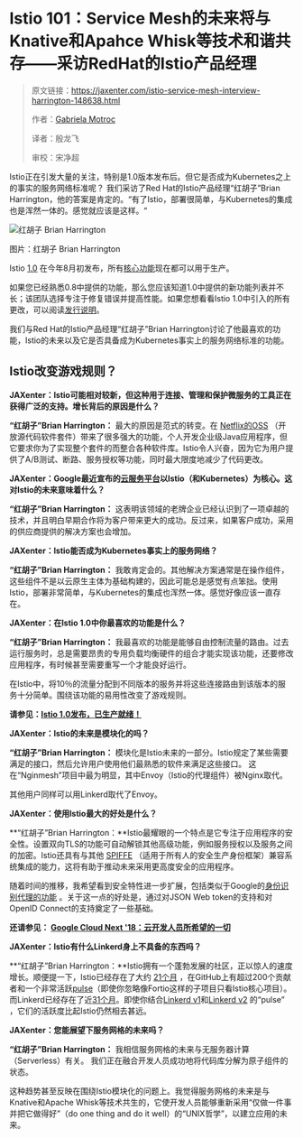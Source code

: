 # Istio 101：Service Mesh的未来将与Knative和Apahce Whisk等技术和谐共存——采访RedHat的Istio产品经理

> 原文链接：https://jaxenter.com/istio-service-mesh-interview-harrington-148638.html
>
> 作者：[Gabriela Motroc](https://jaxenter.com/istio-service-mesh-interview-harrington-148638.html#authors-block)
>
> 译者：殷龙飞
>
> 审校：宋净超

Istio正在引发大量的关注，特别是1.0版本发布后。但它是否成为Kubernetes之上的事实的服务网络标准呢？ 我们采访了Red Hat的Istio产品经理“红胡子”Brian Harrington，他的答案是肯定的。“有了Istio，部署很简单，与Kubernetes的集成也是浑然一体的。感觉就应该是这样。“

![红胡子 Brian Harrington](https://ws4.sinaimg.cn/large/006tNbRwgy1fvcqw67cllj30lc0qodj9.jpg)

图片：红胡子 Brian Harrington

Istio [1.0](https://jaxenter.com/istio-1-0-arrived-core-features-ready-production-use-147459.html) 在今年8月初发布，所有[核心功能](https://istio.io/about/feature-stages/)现在都可以用于生产。

如果您已经熟悉0.8中提供的功能，那么您应该知道1.0中提供的新功能列表并不长；该团队选择专注于修复错误并提高性能。如果您想看看Istio 1.0中引入的所有更改，可以阅读[发行说明](https://istio.io/zh/about/notes/1.0/)。

我们与Red Hat的Istio产品经理“红胡子”Brian Harrington讨论了他最喜欢的功能，Istio的未来以及它是否具备成为Kubernetes事实上的服务网络标准的功能。

## Istio改变游戏规则？

**JAXenter：Istio可能相对较新，但这种用于连接、管理和保护微服务的工具正在获得广泛的支持。增长背后的原因是什么？**

**“红胡子”Brian Harrington：** 最大的原因是范式的转变。在 [Netflix的OSS](https://netflix.github.io/) （开放源代码软件套件）带来了很多强大的功能，个人开发企业级Java应用程序，但它要求你为了实现整个套件的而整合各种软件库。Istio令人兴奋，因为它为用户提供了A/B测试、断路、服务授权等功能，同时最大限度地减少了代码更改。

**JAXenter：Google最近宣布的[云服务平台](https://jaxenter.com/google-cloud-interesting-announcements-147230.html)以Istio（和Kubernetes）为核心。这对Istio的未来意味着什么？**

**“红胡子”Brian Harrington：** 这表明该领域的老牌企业已经认识到了一项卓越的技术，并且明白早期合作将为客户带来更大的成功。反过来，如果客户成功，采用的供应商提供的解决方案也会增加。

**JAXenter：Istio能否成为Kubernetes事实上的服务网络？**

**“红胡子”Brian Harrington：** 我敢肯定会的。其他解决方案通常是在操作组件，这些组件不是以云原生主体为基础构建的，因此可能总是感觉有点笨拙。使用Istio，部署非常简单，与Kubernetes的集成也浑然一体。感觉好像应该一直存在。

**JAXenter：在Istio 1.0中你最喜欢的功能是什么？**

**“红胡子”Brian Harrington：** 我最喜欢的功能是能够自由控制流量的路由。过去运行服务时，总是需要昂贵的专用负载均衡硬件的组合才能实现该功能，还要修改应用程序，有时候甚至需要重写一个才能良好运行。

在Istio中，将10％的流量分配到不同版本的服务并将这些连接路由到该版本的服务十分简单。围绕该功能的易用性改变了游戏规则。

**请参见：[Istio 1.0发布，已生产就绪！](http://www.servicemesher.com/blog/announcing-istio-1.0/)**

**JAXenter：Istio的未来是模块化的吗？**

**“红胡子”Brian Harrington：** 模块化是Istio未来的一部分。Istio规定了某些需要满足的接口，然后允许用户使用他们最熟悉的软件来满足这些接口。 这在“Nginmesh”项目中最为明显，其中Envoy（Istio的代理组件）被Nginx取代。

其他用户同样可以用Linkerd取代了Envoy。

**JAXenter：使用Istio最大的好处是什么？**

**“红胡子”Brian Harrington：**Istio最耀眼的一个特点是它专注于应用程序的安全性。设置双向TLS的功能可自动解锁其他高级功能，例如服务授权以及服务之间的加密。Istio还具有与其他 [SPIFFE](https://spiffe.io/) （适用于所有人的安全生产身份框架）兼容系统集成的能力，这将有助于推动未来采用更高度安全的应用程序。

随着时间的推移，我希望看到安全特性进一步扩展，包括类似于Google的[身份识别代理的功能](https://cloud.google.com/iap/) 。关于这一点的好处是，通过对JSON Web token的支持和对OpenID Connect的支持奠定了一些基础。

**还请参见： [Google Cloud Next '18：云开发人员所希望的一切](https://jaxenter.com/google-cloud-interesting-announcements-147230.html)**

**JAXenter：Istio有什么Linkerd身上不具备的东西吗？**

**“红胡子”Brian Harrington：**Istio拥有一个蓬勃发展的社区，正以惊人的速度增长。顺便提一下，Istio已经存在了大约 [21个月](https://github.com/istio/istio/commit/0216e811e9da88b867742710f7d166cef2eabfbc) ，在GitHub上有超过200个贡献者和一个非常活跃[pulse](https://github.com/istio/istio/pulse)（即使你忽略像Fortio这样的子项目只看Istio核心项目）。而Linkerd已经存在了近[31个月](https://github.com/linkerd/linkerd/tree/37e38f2a892d9354eea7305135aa6370612b02f2)。即使你结合[Linkerd v1](https://github.com/linkerd/linkerd/pulse)和[Linkerd v2](https://github.com/linkerd/linkerd2/pulse/) 的“pulse” ，它们的活跃度比起Istio仍然相去甚远。

**JAXenter：您能展望下服务网格的未来吗？**

**“红胡子”Brian Harrington：** 我相信服务网格的未来与无服务器计算（Serverless）有关。 我们正在融合开发人员成功地将代码库分解为原子组件的状态。

这种趋势甚至反映在围绕Istio模块化的问题上。我觉得服务网格的未来是与Knative和Apache Whisk等技术共生的，它使开发人员能够重新采用“仅做一件事并把它做得好”（do one thing and do it well）的“UNIX哲学”，以建立应用的未来。
